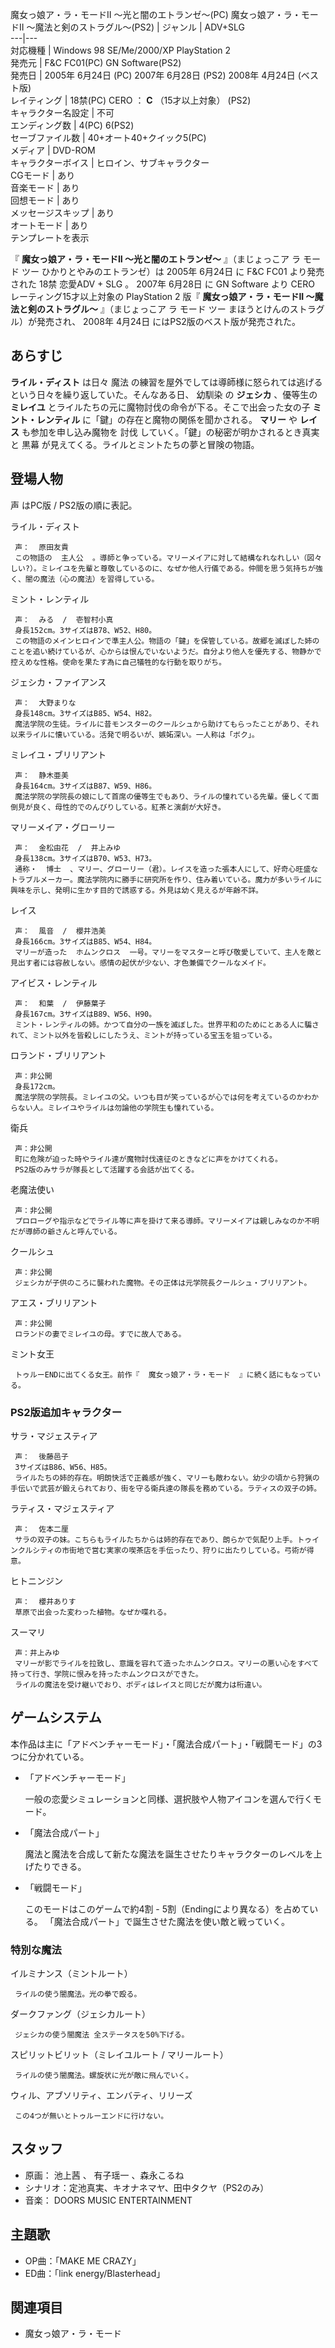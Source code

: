 魔女っ娘ア・ラ・モードII 〜光と闇のエトランゼ〜(PC)  魔女っ娘ア・ラ・モードII 〜魔法と剣のストラグル〜(PS2)  |  ジャンル  |  ADV+SLG   
---|---  
対応機種  |  Windows 98 SE/Me/2000/XP  PlayStation 2   
発売元  |  F&C FC01(PC)  GN Software(PS2)   
発売日  |  2005年  6月24日  (PC)  2007年  6月28日  (PS2)  2008年  4月24日  (ベスト版)   
レイティング  |  18禁(PC)  CERO  ：  **C** （15才以上対象）  (PS2)   
キャラクター名設定  |  不可   
エンディング数  |  4(PC)  6(PS2)   
セーブファイル数  |  40+オート40+クイック5(PC)   
メディア  |  DVD-ROM   
キャラクターボイス  |  ヒロイン、サブキャラクター   
CGモード  |  あり   
音楽モード  |  あり   
回想モード  |  あり   
メッセージスキップ  |  あり   
オートモード  |  あり   
テンプレートを表示  
  
『 **魔女っ娘ア・ラ・モードII 〜光と闇のエトランゼ〜** 』（まじょっこア ラ モード ツー ひかりとやみのエトランゼ）は  2005年  6月24日
に  F&C FC01  より発売された  18禁  恋愛ADV  \+  SLG  。  2007年  6月28日  に  GN Software  より
CERO  レーティング15才以上対象の  PlayStation 2  版『 **魔女っ娘ア・ラ・モードII 〜魔法と剣のストラグル〜**
』（まじょっこア ラ モード ツー まほうとけんのストラグル）が発売され、  2008年  4月24日  にはPS2版のベスト版が発売された。

##  あらすじ  

**ライル・ディスト** は日々  魔法  の練習を屋外でしては導師様に怒られては逃げるという日々を繰り返していた。そんなある日、  幼馴染  の
**ジェシカ** 、優等生の **ミレイユ** とライルたちの元に魔物討伐の命令が下る。そこで出会った女の子 **ミント・レンティル**
に「鍵」の存在と魔物の関係を聞かされる。 **マリー** や **レイス** も参加を申し込み魔物を  討伐  していく。「鍵」の秘密が明かされるとき真実と
黒幕  が見えてくる。ライルとミントたちの夢と冒険の物語。

##  登場人物  

声  はPC版 / PS2版の順に表記。

ライル・ディスト

     声：  原田友貴 
     この物語の  主人公  。導師と争っている。マリーメイアに対して結構なれなれしい（図々しい?）。ミレイユを先輩と尊敬しているのに、なぜか他人行儀である。仲間を思う気持ちが強く、闇の魔法（心の魔法）を習得している。 
ミント・レンティル

     声：  みる  /  壱智村小真 
     身長152cm。3サイズはB78、W52、H80。 
     この物語のメインヒロインで準主人公。物語の「鍵」を保管している。故郷を滅ぼした姉のことを追い続けているが、心からは恨んでいないようだ。自分より他人を優先する、物静かで控えめな性格。使命を果たす為に自己犠牲的な行動を取りがち。 
ジェシカ・ファイアンス

     声：  大野まりな 
     身長148cm。3サイズはB85、W54、H82。 
     魔法学院の生徒。ライルに昔モンスターのクールシュから助けてもらったことがあり、それ以来ライルに懐いている。活発で明るいが、嫉妬深い。一人称は「ボク」。 
ミレイユ・ブリリアント

     声：  静木亜美 
     身長164cm。3サイズはB87、W59、H86。 
     魔法学院の学院長の娘にして首席の優等生でもあり、ライルの憧れている先輩。優しくて面倒見が良く、母性的でのんびりしている。紅茶と演劇が大好き。 
マリーメイア・グローリー

     声：  金松由花  /  井上みゆ 
     身長138cm。3サイズはB70、W53、H73。 
     通称・  博士  、マリー、グローリー（君）。レイスを造った張本人にして、好奇心旺盛なトラブルメーカー。魔法学院内に勝手に研究所を作り、住み着いている。魔力が多いライルに興味を示し、発明に生かす目的で誘惑する。外見は幼く見えるが年齢不詳。 
レイス

     声：  風音  /  櫻井浩美 
     身長166cm。3サイズはB85、W54、H84。 
     マリーが造った  ホムンクロス  一号。マリーをマスターと呼び敬愛していて、主人を敵と見出す者には容赦しない。感情の起伏が少ない、才色兼備でクールなメイド。 
アイビス・レンティル

     声：  和葉  /  伊藤葉子 
     身長167cm。3サイズはB89、W56、H90。 
     ミント・レンティルの姉。かつて自分の一族を滅ぼした。世界平和のためにとある人に騙されて、ミント以外を皆殺しにしたうえ、ミントが持っている宝玉を狙っている。 
ロランド・ブリリアント

     声：非公開 
     身長172cm。 
     魔法学院の学院長。ミレイユの父。いつも目が笑っているが心では何を考えているのかわからない人。ミレイユやライルは勿論他の学院生も憧れている。 
衛兵

     声：非公開 
     町に危険が迫った時やライル達が魔物討伐遠征のときなどに声をかけてくれる。 
     PS2版のみサラが隊長として活躍する会話が出てくる。 
老魔法使い

     声：非公開 
     プロローグや指示などでライル等に声を掛けて来る導師。マリーメイアは親しみなのか不明だが導師の爺さんと呼んでいる。 
クールシュ

     声：非公開 
     ジェシカが子供のころに襲われた魔物。その正体は元学院長クールシュ・ブリリアント。 
アエス・ブリリアント

     声：非公開 
     ロランドの妻でミレイユの母。すでに故人である。 
ミント女王

     トゥルーENDに出てくる女王。前作『  魔女っ娘ア・ラ・モード  』に続く話にもなっている。 

###  PS2版追加キャラクター  

サラ・マジェスティア

     声：  後藤邑子 
     3サイズはB86、W56、H85。 
     ライルたちの姉的存在。明朗快活で正義感が強く、マリーも敵わない。幼少の頃から狩猟の手伝いで武芸が鍛えられており、街を守る衛兵達の隊長を務めている。ラティスの双子の姉。 
ラティス・マジェスティア

     声：  佐本二厘 
     サラの双子の妹。こちらもライルたちからは姉的存在であり、朗らかで気配り上手。トゥインクルシティの市街地で営む実家の喫茶店を手伝ったり、狩りに出たりしている。弓術が得意。 
ヒトニンジン

     声：  櫻井ありす 
     草原で出会った変わった植物。なぜか喋れる。 
スーマリ

     声：井上みゆ 
     マリーが影でライルを拉致し、意識を容れて造ったホムンクロス。マリーの悪い心をすべて持って行き、学院に恨みを持ったホムンクロスができた。 
     ライルの魔法を受け継いでおり、ボディはレイスと同じだが魔力は桁違い。 

##  ゲームシステム  

本作品は主に「アドベンチャーモード」・「魔法合成パート」・「戦闘モード」の3つに分かれている。

  * 「アドベンチャーモード」 

     一般の恋愛シミュレーションと同様、選択肢や人物アイコンを選んで行くモード。 
  * 「魔法合成パート」 

     魔法と魔法を合成して新たな魔法を誕生させたりキャラクターのレベルを上げたりできる。 
  * 「戦闘モード」 

     このモードはこのゲームで約4割 - 5割（Endingにより異なる）を占めている。 
     「魔法合成パート」で誕生させた魔法を使い敵と戦っていく。 

###  特別な魔法  

イルミナンス（ミントルート）

     ライルの使う闇魔法。光の拳で殴る。 
ダークファング（ジェシカルート）

     ジェシカの使う闇魔法 全ステータスを50%下げる。 
スピリットビリット（ミレイユルート / マリールート）

     ライルの使う闇魔法。螺旋状に光が敵に飛んでいく。 
ウィル、アブソリティ、エンバティ、リリーズ

     この4つが無いとトゥルーエンドに行けない。 

##  スタッフ  

  * 原画：  池上茜  、  有子瑶一  、森永こるね 
  * シナリオ：定池真実、キオナネマヤ、田中タクヤ（PS2のみ） 
  * 音楽：  DOORS MUSIC ENTERTAINMENT 

##  主題歌  

  * OP曲：「MAKE ME CRAZY」 
  * ED曲：「link energy/Blasterhead」 

##  関連項目  

  * 魔女っ娘ア・ラ・モード 

